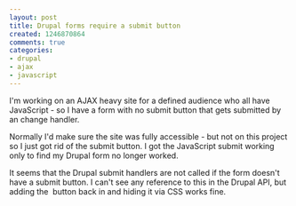 ```yaml
---
layout: post
title: Drupal forms require a submit button
created: 1246870864
comments: true
categories:
- drupal
- ajax
- javascript
---
```

<p>
I'm working on an AJAX heavy site for a defined audience who all have JavaScript - so I have a form with no submit button that gets submitted by an change handler. 
</p>
<p>
Normally I'd make sure the site was fully accessible - but not on this project so I just got rid of the submit button. I got the JavaScript submit working only to find my Drupal form no longer worked.
</p>
<p>
It seems that the Drupal submit handlers are not called if the form doesn't have a submit button. I can't see any reference to this in the Drupal API, but adding the  button back in and hiding it via CSS works fine.
</p>
<p>
&nbsp;
</p>
